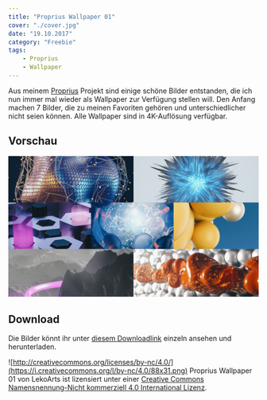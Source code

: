 ```yaml
---
title: "Proprius Wallpaper 01"
cover: "./cover.jpg"
date: "19.10.2017"
category: "Freebie"
tags:
    - Proprius
    - Wallpaper
---
```


Aus meinem [Proprius](/projekte/privat-instagram-projekt-proprius) Projekt sind einige schöne Bilder entstanden, die ich nun immer mal wieder als Wallpaper zur Verfügung stellen will. Den Anfang machen 7 Bilder, die zu meinen Favoriten gehören und unterschiedlicher nicht seien können. Alle Wallpaper sind in 4K-Auflösung verfügbar.

## Vorschau

![](cover.jpg)

## Download

Die Bilder könnt ihr unter [diesem Downloadlink](https://drive.google.com/drive/folders/0B1e8FstF1CtLVzhvZ0lWcE5xb0k?usp=sharing) einzeln ansehen und herunterladen.

![http://creativecommons.org/licenses/by-nc/4.0/](https://i.creativecommons.org/l/by-nc/4.0/88x31.png)
Proprius Wallpaper 01 von LekoArts ist lizensiert unter einer [Creative Commons Namensnennung-Nicht kommerziell 4.0 International Lizenz](http://creativecommons.org/licenses/by-nc/4.0/).